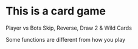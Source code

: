 # This is a card game

 Player vs Bots
 Skip, Reverse, Draw 2 & Wild Cards

 Some functions are different from how you play